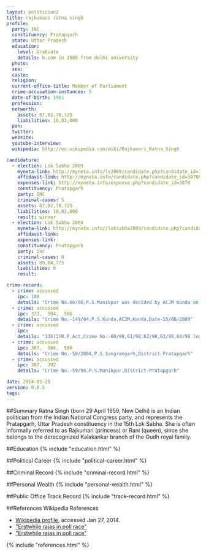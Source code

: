 ```yaml
---
layout: politician2
title: rajkumari ratna singh
profile: 
  party: INC
  constituency: Pratapgarh
  state: Uttar Pradesh
  education: 
    level: Graduate
    details: b.com in 1980 from delhi university
  photo: 
  sex: 
  caste: 
  religion: 
  current-office-title: Member of Parliament
  crime-accusation-instances: 5
  date-of-birth: 1961
  profession: 
  networth: 
    assets: 67,82,70,725
    liabilities: 10,02,000
  pan: 
  twitter: 
  website: 
  youtube-interview: 
  wikipedia: http://en.wikipedia.com/wiki/Rajkumari_Ratna_Singh

candidature: 
  - election: Lok Sabha 2009
    myneta-link: http://myneta.info/ls2009/candidate.php?candidate_id=3870
    affidavit-link: http://myneta.info/candidate.php?candidate_id=3870&scan=original
    expenses-link: http://myneta.info/expense.php?candidate_id=3870
    constituency: Pratapgarh 
    party: INC
    criminal-cases: 5
    assets: 67,82,70,725
    liabilities: 10,02,000
    result: winner 
  - election: Lok Sabha 2004
    myneta-link: http://myneta.info//loksabha2004/candidate.php?candidate_id=4805
    affidavit-link: 
    expenses-link: 
    constituency: Pratapgarh 
    party: inc
    criminal-cases: 0
    assets: 89,04,775
    liabilities: 0
    result:  

crime-record: 
  - crime: accussed
    ipc: 188
    details: "Crime No.66/98,P.S.Manikpur was decided by ACJM Kunda on 26/11/2006.On the application of confession of depenent,the court imposed a fine of Rs.200/-,which was disposed of under the court order" 
  - crime: accussed
    ipc: 323,  504,  506
    details: "Crime No.-149/04,P.S.Kunda,ACJM,Kunda,Date-15/06/2009" 
  - crime: accussed
    ipc: 
    details: "136(2)R.P.Act,Crime No.-60/98,61/98,62/98,63/98,64/98 lodged at P.S.Baghrai,District Pratapgarh,Writ petition reffered u/s 482 CRP by the depoenent which are pending in the  Hon'ble Court at Allahabad (Lucknow bench).Writ petition nos.687/2000,688/2000,689/2000,691/2000 are under consideration in the court" 
  - crime: accussed
    ipc: 307,  504,  506
    details: "Crime No.-50/2004,P.S.Sangramgarh,District Pratapgarh" 
  - crime: accussed
    ipc: 307,  392
    details: "Crime No.-59/98.P.S.Manikpur,District-Pratapgarh" 

date: 2014-01-28
version: 0.0.5
tags: 
---
```

##Summary
Ratna Singh (born 29 April 1959, New Delhi) is an Indian politician from the Indian National Congress party, and represents the Pratapgarh, Uttar Pradesh constituency in the 15th Lok Sabha. She is often informally referred to as Rajkumari (princess) or Rani (queen), since she belongs to the derecognized Kalakankar branch of the Oudh royal family.




##Education
{% include "education.html" %}


##Political Career
{% include "political-career.html" %}


##Criminal Record
{% include "criminal-record.html" %}


##Personal Wealth
{% include "personal-wealth.html" %}


##Public Office Track Record
{% include "track-record.html" %}


##References
Wikipedia References
- [Wikipedia profile]({{page.profile.wikipedia}}), accessed Jan 27, 2014.
- ["Erstwhile rajas in poll race"][wiki1]
- ["Erstwhile rajas in poll race"][wiki2]

[wiki1]: http://www.hindu.com/holnus/002200903231151.htm
[wiki2]: /wiki/The_Hindu


{% include "references.html" %}